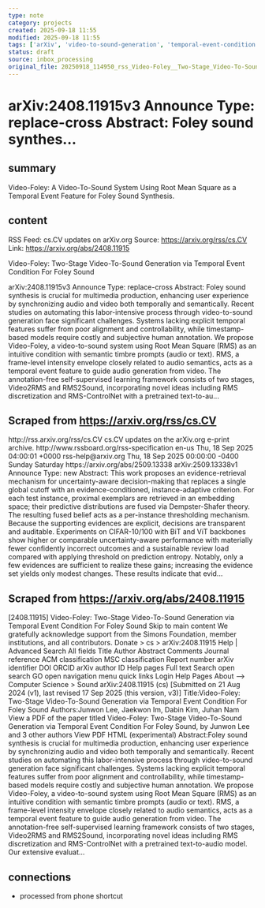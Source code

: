 ```yaml
---
type: note
category: projects
created: 2025-09-18 11:55
modified: 2025-09-18 11:55
tags: ['arXiv', 'video-to-sound-generation', 'temporal-event-condition', 'semantic-timbre-prompt', 'automating-process']
status: draft
source: inbox_processing
original_file: 20250918_114950_rss_Video-Foley__Two-Stage_Video-To-Sound_Generation_v.txt
---
```


# arXiv:2408.11915v3 Announce Type: replace-cross Abstract: Foley sound synthes...

## summary
Video-Foley: A Video-To-Sound System Using Root Mean Square as a Temporal Event Feature for Foley Sound Synthesis.

## content
RSS Feed: cs.CV updates on arXiv.org
Source: https://arxiv.org/rss/cs.CV
Link: https://arxiv.org/abs/2408.11915

Video-Foley: Two-Stage Video-To-Sound Generation via Temporal Event Condition For Foley Sound

arXiv:2408.11915v3 Announce Type: replace-cross Abstract: Foley sound synthesis is crucial for multimedia production, enhancing user experience by synchronizing audio and video both temporally and semantically. Recent studies on automating this labor-intensive process through video-to-sound generation face significant challenges. Systems lacking explicit temporal features suffer from poor alignment and controllability, while timestamp-based models require costly and subjective human annotation. We propose Video-Foley, a video-to-sound system using Root Mean Square (RMS) as an intuitive condition with semantic timbre prompts (audio or text). RMS, a frame-level intensity envelope closely related to audio semantics, acts as a temporal event feature to guide audio generation from video. The annotation-free self-supervised learning framework consists of two stages, Video2RMS and RMS2Sound, incorporating novel ideas including RMS discretization and RMS-ControlNet with a pretrained text-to-au...

## Scraped from https://arxiv.org/rss/cs.CV
<?xml version='1.0' encoding='UTF-8'?>
<rss xmlns:arxiv="http://arxiv.org/schemas/atom" xmlns:dc="http://purl.org/dc/elements/1.1/" xmlns:atom="http://www.w3.org/2005/Atom" xmlns:content="http://purl.org/rss/1.0/modules/content/" version="2.0">
  <channel>
    <title>cs.CV updates on arXiv.org</title>
    <link>http://rss.arxiv.org/rss/cs.CV</link>
    <description>cs.CV updates on the arXiv.org e-print archive.</description>
    <atom:link href="http://rss.arxiv.org/rss/cs.CV" rel="self" type="application/rss+xml"/>
    <docs>http://www.rssboard.org/rss-specification</docs>
    <language>en-us</language>
    <lastBuildDate>Thu, 18 Sep 2025 04:00:01 +0000</lastBuildDate>
    <managingEditor>rss-help@arxiv.org</managingEditor>
    <pubDate>Thu, 18 Sep 2025 00:00:00 -0400</pubDate>
    <skipDays>
      <day>Sunday</day>
      <day>Saturday</day>
    </skipDays>
    <item>
      <title>Proximity-Based Evidence Retrieval for Uncertainty-Aware Neural Networks</title>
      <link>https://arxiv.org/abs/2509.13338</link>
      <description>arXiv:2509.13338v1 Announce Type: new 
Abstract: This work proposes an evidence-retrieval mechanism for uncertainty-aware decision-making that replaces a single global cutoff with an evidence-conditioned, instance-adaptive criterion. For each test instance, proximal exemplars are retrieved in an embedding space; their predictive distributions are fused via Dempster-Shafer theory. The resulting fused belief acts as a per-instance thresholding mechanism. Because the supporting evidences are explicit, decisions are transparent and auditable. Experiments on CIFAR-10/100 with BiT and ViT backbones show higher or comparable uncertainty-aware performance with materially fewer confidently incorrect outcomes and a sustainable review load compared with applying threshold on prediction entropy. Notably, only a few evidences are sufficient to realize these gains; increasing the evidence set yields only modest changes. These results indicate that evid...


## Scraped from https://arxiv.org/abs/2408.11915
[2408.11915] Video-Foley: Two-Stage Video-To-Sound Generation via Temporal Event Condition For Foley Sound Skip to main content We gratefully acknowledge support from the Simons Foundation, member institutions, and all contributors. Donate &gt; cs &gt; arXiv:2408.11915 Help | Advanced Search All fields Title Author Abstract Comments Journal reference ACM classification MSC classification Report number arXiv identifier DOI ORCID arXiv author ID Help pages Full text Search open search GO open navigation menu quick links Login Help Pages About --> Computer Science > Sound arXiv:2408.11915 (cs) [Submitted on 21 Aug 2024 (v1), last revised 17 Sep 2025 (this version, v3)] Title:Video-Foley: Two-Stage Video-To-Sound Generation via Temporal Event Condition For Foley Sound Authors:Junwon Lee, Jaekwon Im, Dabin Kim, Juhan Nam View a PDF of the paper titled Video-Foley: Two-Stage Video-To-Sound Generation via Temporal Event Condition For Foley Sound, by Junwon Lee and 3 other authors View PDF HTML (experimental) Abstract:Foley sound synthesis is crucial for multimedia production, enhancing user experience by synchronizing audio and video both temporally and semantically. Recent studies on automating this labor-intensive process through video-to-sound generation face significant challenges. Systems lacking explicit temporal features suffer from poor alignment and controllability, while timestamp-based models require costly and subjective human annotation. We propose Video-Foley, a video-to-sound system using Root Mean Square (RMS) as an intuitive condition with semantic timbre prompts (audio or text). RMS, a frame-level intensity envelope closely related to audio semantics, acts as a temporal event feature to guide audio generation from video. The annotation-free self-supervised learning framework consists of two stages, Video2RMS and RMS2Sound, incorporating novel ideas including RMS discretization and RMS-ControlNet with a pretrained text-to-audio model. Our extensive evaluat...


## connections
- processed from phone shortcut
